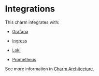 # Integrations

This charm integrates with:

- [Grafana](https://grafana.com/)

- [Ingress](https://kubernetes.io/docs/concepts/services-networking/ingress/#what-is-ingress)

- [Loki](https://grafana.com/oss/loki/)

- [Prometheus](https://prometheus.io/)

See more information in [Charm Architecture](https://charmhub.io/content-cache-k8s/docs/charm-architecture).
